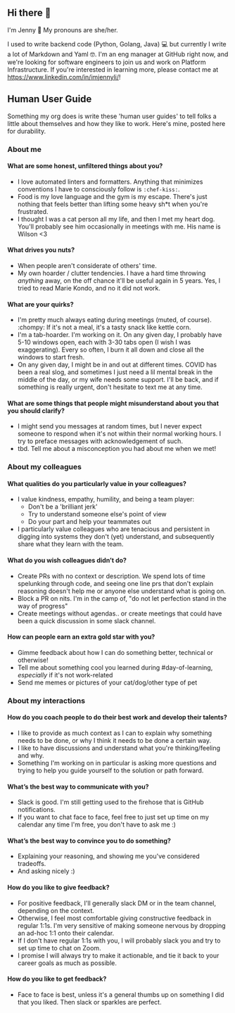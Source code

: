 ## Hi there 👋

I'm Jenny 👋 My pronouns are she/her.

I used to write backend code (Python, Golang, Java) 💻 but currently I write a lot of Markdown and Yaml 🤓. I'm an eng manager at GitHub right now, and we're looking for software engineers to join us and work on Platform Infrastructure. If you're interested in learning more, please contact me at https://www.linkedin.com/in/imjennyli/!

## Human User Guide
Something my org does is write these 'human user guides' to tell folks a little about themselves and how they like to work. Here's mine, posted here for durability.

### About me

#### What are some honest, unfiltered things about you?

* I love automated linters and formatters. Anything that minimizes conventions I have to consciously follow is `:chef-kiss:`.
* Food is my love language and the gym is my escape. There's just nothing that feels better than lifting some heavy sh*t when you're frustrated.
* I thought I was a cat person all my life, and then I met my heart dog. You'll probably see him occasionally in meetings with me. His name is Wilson <3

#### What drives you nuts?

* When people aren't considerate of others' time.
* My own hoarder / clutter tendencies. I have a hard time throwing _anything_ away, on the off chance it'll be useful again in 5 years. Yes, I tried to read Marie Kondo, and no it did not work.

#### What are your quirks?

* I'm pretty much always eating during meetings (muted, of course). :chompy: If it's not a meal, it's a tasty snack like kettle corn.
* I'm a tab-hoarder. I'm working on it. On any given day, I probably have 5-10 windows open, each with 3-30 tabs open (I wish I was exaggerating). Every so often, I burn it all down and close all the windows to start fresh.
* On any given day, I might be in and out at different times. COVID has been a real slog, and sometimes I just need a lil mental break in the middle of the day, or my wife needs some support. I'll be back, and if something is really urgent, don't hesitate to text me at any time.

#### What are some things that people might misunderstand about you that you should clarify?

* I might send you messages at random times, but I never expect someone to respond when it's not within their normal working hours. I try to preface messages with acknowledgement of such.
* tbd. Tell me about a misconception you had about me when we met!

### About my colleagues

#### What qualities do you particularly value in your colleagues?

* I value kindness, empathy, humility, and being a team player:
  * Don't be a 'brilliant jerk'
  * Try to understand someone else's point of view
  * Do your part and help your teammates out
* I particularly value colleagues who are tenacious and persistent in digging into systems they don't (yet) understand, and subsequently share what they learn with the team.

#### What do you wish colleagues didn’t do?

* Create PRs with no context or description. We spend lots of time spelunking through code, and seeing one line prs that don't explain reasoning doesn't help me or anyone else understand what is going on.
* Block a PR on nits. I'm in the camp of, "do not let perfection stand in the way of progress"
* Create meetings without agendas.. or create meetings that could have been a quick discussion in some slack channel.

#### How can people earn an extra gold star with you?

* Gimme feedback about how I can do something better, technical or otherwise!
* Tell me about something cool you learned during #day-of-learning, *especially* if it's not work-related
* Send me memes or pictures of your cat/dog/other type of pet

### About my interactions

#### How do you coach people to do their best work and develop their talents?

* I like to provide as much context as I can to explain why something needs to be done, or why I think it needs to be done a certain way.
* I like to have discussions and understand what you're thinking/feeling and why.
* Something I'm working on in particular is asking more questions and trying to help you guide yourself to the solution or path forward.

#### What’s the best way to communicate with you?

* Slack is good. I'm still getting used to the firehose that is GitHub notifications.
* If you want to chat face to face, feel free to just set up time on my calendar any time I'm free, you don't have to ask me :)

#### What’s the best way to convince you to do something?

* Explaining your reasoning, and showing me you've considered tradeoffs.
* And asking nicely :)

#### How do you like to give feedback?

* For positive feedback, I'll generally slack DM or in the team channel, depending on the context.
* Otherwise, I feel most comfortable giving constructive feedback in regular 1:1s. I'm very sensitive of making someone nervous by dropping an ad-hoc 1:1 onto their calendar.
* If I don't have regular 1:1s with you, I will probably slack you and try to set up time to chat on Zoom.
* I promise I will always try to make it actionable, and tie it back to your career goals as much as possible.

#### How do you like to get feedback?

* Face to face is best, unless it's a general thumbs up on something I did that you liked. Then slack or sparkles are perfect.
